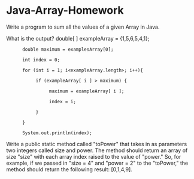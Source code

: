 # Java-Array-Homework
Write a program to sum all the values of a given Array in Java.

What is the output?
          double[ ] exampleArray = {1,5,6,5,4,1};

          double maximum = examplesArray[0];

          int index = 0;

          for (int i = 1; i<exampleArray.length>; i++){

               if (exampleArray[ i ] > maximum) {

                    maximum = exampleArray[ i ];

                    index = i;

               }

          }

          System.out.println(index);

Write a public static method called "toPower" that takes in as parameters two integers called size and power. The method should return an array of size "size" with each array index raised to the value of "power." So, for example, if we passed in "size = 4" and "power = 2" to the "toPower," the method should return the following result: [0,1,4,9].

